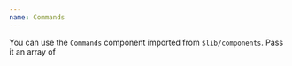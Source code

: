 ```yaml
---
name: Commands
---
```


<script>
  import Commands from "$lib/components/Commands.svelte";

  let commands = [{name:'npm', command:"npm install angus"}, {name:'pnpm', command:"pnpm install angus"}, {name:'bun', command:"bun add angus && bun add angus && bun add angus && bun add angus"}]
</script>


You can use the `Commands` component imported from `$lib/components`. Pass it an array of 

<Commands commands={commands} />
